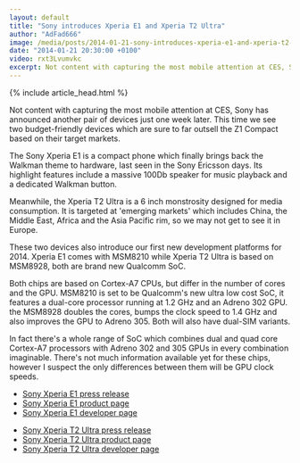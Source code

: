 ```yaml
---
layout: default
title: "Sony introduces Xperia E1 and Xperia T2 Ultra"
author: "AdFad666"
image: /media/posts/2014-01-21-sony-introduces-xperia-e1-and-xperia-t2-ultra.jpg
date: "2014-01-21 20:30:00 +0100"
video: rxt3Lvumvkc
excerpt: Not content with capturing the most mobile attention at CES, Sony has announced another pair of devices just one week later. This time we see two budget-friendly devices which are sure to far outsell the Z1 Compact...
---
```


{% include article_head.html %}

Not content with capturing the most mobile attention at CES, Sony has announced another pair of devices just one week later. This time we see two budget-friendly devices which are sure to far outsell the Z1 Compact based on their target markets.

The Sony Xperia E1 is a compact phone which finally brings back the Walkman theme to hardware, last seen in the Sony Ericsson days. Its highlight features include a massive 100Db speaker for music playback and a dedicated Walkman button.

Meanwhile, the Xperia T2 Ultra is a 6 inch monstrosity designed for media consumption. It is targeted at 'emerging markets' which includes China, the Middle East, Africa and the Asia Pacific rim, so we may not get to see it in Europe.

These two devices also introduce our first new development platforms for 2014. Xperia E1 comes with MSM8210 while Xperia T2 Ultra is based on MSM8928, both are brand new Qualcomm SoC.

Both chips are based on Cortex-A7 CPUs, but differ in the number of cores and the GPU. MSM8210 is set to be Qualcomm's new ultra low cost SoC, it features a dual-core processor running at 1.2 GHz and an Adreno 302 GPU. the MSM8928 doubles the cores, bumps the clock speed to 1.4 GHz and also improves the GPU to Adreno 305. Both will also have dual-SIM variants.

In fact there's a whole range of SoC which combines dual and quad core Cortex-A7 processors with Adreno 302 and 305 GPUs in every combination imaginable. There's not much information available yet for these chips, however I suspect the only differences between them will be GPU clock speeds.

<ul>
	<li><a href="http://blogs.sonymobile.com/press_release/xperia-e-1-best-smartphone-in-its-class/">Sony Xperia E1 press release</a>
	<li><a href="http://www.sonymobile.com/global-en/products/phones/xperia-e1/">Sony Xperia E1 product page</a>
	<li><a href="http://developer.sonymobile.com/products/phones/specification/xperiae1/">Sony Xperia E1 developer page</a>
</ul>
<ul>
	<li><a href="http://blogs.sonymobile.com/press_release/xperia-t2-ultra-the-large-screen-smartphone-for-entertainment-on-the-go/">Sony Xperia T2 Ultra press release</a>
	<li><a href="http://www.sonymobile.com/global-en/products/phones/xperia-t2-ultra/">Sony Xperia T2 Ultra product page</a>
	<li><a href="http://developer.sonymobile.com/products/phones/specification/xperiat2ultra/">Sony Xperia T2 Ultra developer page</a>
</ul>